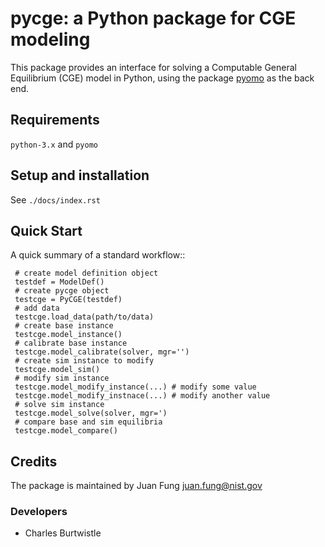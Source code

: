 # **pycge**: a Python package for CGE modeling #

This package provides an interface for solving a Computable
General Equilibrium (CGE) model in Python, using the package
[pyomo](www.pyomo.org) as the back end.

## Requirements  

`python-3.x` and `pyomo`

## Setup and installation  

See `./docs/index.rst`

## Quick Start 

A quick summary of a standard workflow::

     # create model definition object
     testdef = ModelDef()
     # create pycge object
     testcge = PyCGE(testdef)
     # add data
     testcge.load_data(path/to/data)
     # create base instance
     testcge.model_instance()
     # calibrate base instance
     testcge.model_calibrate(solver, mgr='') 
     # create sim instance to modify
     testcge.model_sim() 
     # modify sim instance
     testcge.model_modify_instance(...) # modify some value
     testcge.model_modify_instnace(...) # modify another value
     # solve sim instance
     testcge.model_solve(solver, mgr=') 
     # compare base and sim equilibria
     testcge.model_compare()



## Credits  

The package is maintained by Juan Fung [juan.fung@nist.gov](juan.fung@nist.gov)

### Developers 

- Charles Burtwistle
